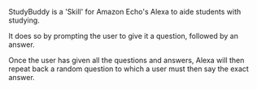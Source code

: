 StudyBuddy is a 'Skill' for Amazon Echo's Alexa to aide students with studying.

It does so by prompting the user to give it a question, followed by an answer.

Once the user has given all the questions and answers, Alexa will then repeat 
back a random question to which a user must then say the exact answer.